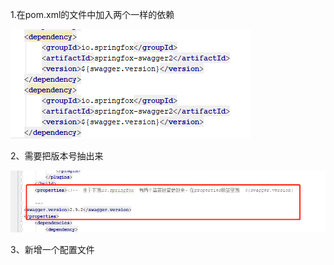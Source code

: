 

1.在pom.xml的文件中加入两个一样的依赖

![image-20200307223419697](JavaSwagger.assets/image-20200307223419697.png)

2、需要把版本号抽出来

![image-20200307223451454](JavaSwagger.assets/image-20200307223451454.png)

3、新增一个配置文件











